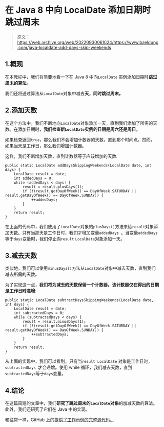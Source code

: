 # 在 Java 8 中向 LocalDate 添加日期时跳过周末

> 原文：<https://web.archive.org/web/20220930061024/https://www.baeldung.com/java-localdate-add-days-skip-weekends>

## 1.概观

在本教程中，我们将简要地看一下在 Java 8 中向`LocalDate` 实例添加日期时**跳过周末的算法。**

我们还将通过算法从`LocalDate`对象中减去**天，同时跳过周末。**

## 2.添加天数

在这个方法中，我们不断地向`LocalDate`对象添加一天，直到我们添加了所需的天数。在添加日期时，**我们检查新`LocalDate`实例的日期是周六还是周日**。

如果检查返回`true`，那么我们不会增加计数器的天数，直到那个时间点。然而，如果当天是工作日，那么我们增加计数器。

这样，我们不断增加天数，直到计数器等于应该增加的天数:

```
public static LocalDate addDaysSkippingWeekends(LocalDate date, int days) {
    LocalDate result = date;
    int addedDays = 0;
    while (addedDays < days) {
        result = result.plusDays(1);
        if (!(result.getDayOfWeek() == DayOfWeek.SATURDAY || result.getDayOfWeek() == DayOfWeek.SUNDAY)) {
            ++addedDays;
        }
    }
    return result;
}
```

在上面的代码中，我们使用了`LocalDate`对象的`plusDays()`方法来给`result`对象添加天数。只有当那天是工作日时，我们才增加变量`addedDays `。当变量`addedDays`等于`days`变量时，我们停止向`result` `LocalDate`对象添加一天。

## 3.减去天数

类似地，我们可以使用`minusDays()`方法从`LocalDate`对象中减去天数，直到我们减去所需的天数。

为了实现这一点，**我们将为减去的天数保留一个计数器，该计数器仅在得出的日期是工作日时递增**:

```
public static LocalDate subtractDaysSkippingWeekends(LocalDate date, int days) {
    LocalDate result = date;
    int subtractedDays = 0;
    while (subtractedDays < days) {
        result = result.minusDays(1);
        if (!(result.getDayOfWeek() == DayOfWeek.SATURDAY || result.getDayOfWeek() == DayOfWeek.SUNDAY)) {
            ++subtractedDays;
        }
    }
    return result;
}
```

从上面的实现中，我们可以看到，只有当`result LocalDate` 对象是工作日时，`subtractedDays `才会递增。使用 while 循环，我们减去天数，直到`subtractedDays`等于`days`变量。

## 4.结论

在这篇简短的文章中，我们**研究了跳过周末的`LocalDate`对象**的加减天数的算法。此外，我们还研究了它们在 Java 中的实现。

和往常一样，GitHub 上的[提供了工作示例的完整源代码。](https://web.archive.org/web/20220525123158/https://github.com/eugenp/tutorials/tree/master/core-java-modules/core-java-date-operations-2)